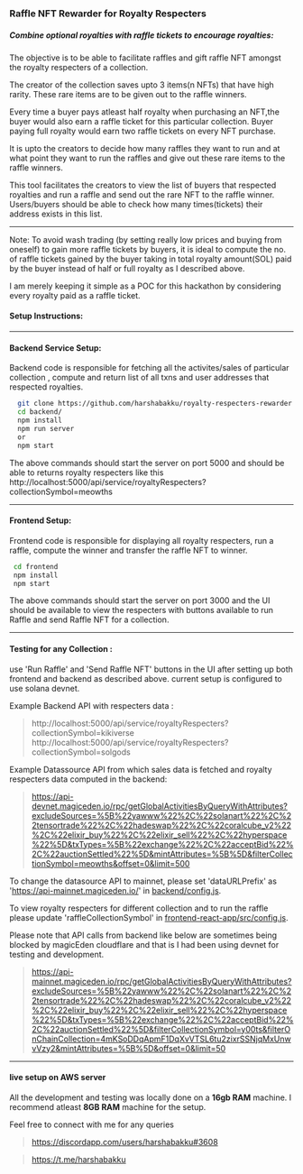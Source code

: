 ### Raffle NFT Rewarder for Royalty Respecters

##### Combine optional royalties with raffle tickets to encourage royalties:

The objective is to be able to facilitate raffles and gift raffle NFT amongst the royalty respecters of a collection.

The creator of the collection saves upto 3 items(n NFTs) that have high rarity. These rare items are to be given out to the raffle winners.

Every time a buyer pays atleast half royalty when purchasing an NFT,the buyer would also earn a raffle ticket for this particular collection. Buyer paying full royalty would earn two raffle tickets on every NFT purchase.

It is upto the creators to decide how many raffles they want to run and at what point they want to run the raffles and give out these rare items to the raffle winners.

This tool facilitates the creators to view the list of buyers that respected royalties and run a raffle and send out the rare NFT to the raffle winner. Users/buyers should be able to check how many times(tickets) their address exists in this list.

---------------------
Note: To avoid wash trading (by setting really low prices and buying from oneself) to gain more raffle tickets by buyers, it is ideal to compute the no. of raffle tickets gained by the buyer taking in total royalty amount(SOL) paid by the buyer instead of half or full royalty as I described above.

I am merely keeping it simple as a POC for this hackathon by considering every royalty paid as a raffle ticket.

#### Setup  Instructions:

--------------------------------

#### Backend Service Setup:

Backend code is responsible for fetching all the activites/sales of particular collection , compute and return list of all txns and user addresses that respected royalties. 


```sh
  git clone https://github.com/harshabakku/royalty-respecters-rewarder.git
  cd backend/
  npm install 
  npm run server
  or
  npm start 
```
The above commands should start the server on port 5000 and  should be able to returns royalty respecters like this
http://localhost:5000/api/service/royaltyRespecters?collectionSymbol=meowths

-------------------

#### Frontend Setup:
Frontend code is responsible for displaying all royalty respecters, run a raffle, compute the winner and transfer the raffle NFT to winner.  
```sh
 cd frontend
 npm install
 npm start 
 ```

 The above commands should start the server on port 3000 and the UI should be available to view the respecters with buttons available to run Raffle and send Raffle NFT for a collection.

-------------------------

#### Testing for any Collection : 


use 'Run Raffle' and 'Send Raffle NFT' buttons in the UI after setting up both frontend and backend as described above. current setup is configured to use solana devnet.

Example Backend API with respecters data :
>http://localhost:5000/api/service/royaltyRespecters?collectionSymbol=kikiverse
>http://localhost:5000/api/service/royaltyRespecters?collectionSymbol=solgods

Example Datassource API from which sales data is fetched and royalty respecters data computed in the backend:
>https://api-devnet.magiceden.io/rpc/getGlobalActivitiesByQueryWithAttributes?excludeSources=%5B%22yawww%22%2C%22solanart%22%2C%22tensortrade%22%2C%22hadeswap%22%2C%22coralcube_v2%22%2C%22elixir_buy%22%2C%22elixir_sell%22%2C%22hyperspace%22%5D&txTypes=%5B%22exchange%22%2C%22acceptBid%22%2C%22auctionSettled%22%5D&mintAttributes=%5B%5D&filterCollectionSymbol=meowths&offset=0&limit=500

To change the datasource API to mainnet, please set 'dataURLPrefix' as  'https://api-mainnet.magiceden.io/' in [backend/config.js](backend/config.js). 

To view royalty respecters for different collection and to run the raffle  please update 'raffleCollectionSymbol' in [frontend-react-app/src/config.js](frontend-react-app/src/config.js). 


Please note that API calls from backend like below are sometimes being blocked by magicEden cloudflare and that is I had been using devnet for testing and development.
> https://api-mainnet.magiceden.io/rpc/getGlobalActivitiesByQueryWithAttributes?excludeSources=%5B%22yawww%22%2C%22solanart%22%2C%22tensortrade%22%2C%22hadeswap%22%2C%22coralcube_v2%22%2C%22elixir_buy%22%2C%22elixir_sell%22%2C%22hyperspace%22%5D&txTypes=%5B%22exchange%22%2C%22acceptBid%22%2C%22auctionSettled%22%5D&filterCollectionSymbol=y00ts&filterOnChainCollection=4mKSoDDqApmF1DqXvVTSL6tu2zixrSSNjqMxUnwvVzy2&mintAttributes=%5B%5D&offset=0&limit=50



------------------------------------------------------------

#### live setup on AWS server  

All the development and testing was locally done on a **16gb RAM** machine. I recommend atleast **8GB RAM** machine for the setup. 

Feel free to connect with me for any queries

> https://discordapp.com/users/harshabakku#3608

> https://t.me/harshabakku


